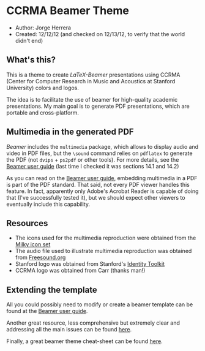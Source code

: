 CCRMA Beamer Theme
==================
- Author:     Jorge Herrera
- Created:    12/12/12 (and checked on 12/13/12, to verify that the world didn't end)

## What's this?

This is a theme to create *LaTeX-Beamer* presentations using CCRMA (Center for Computer Research in Music and Acoustics at Stanford University) colors and logos.

The idea is to facilitate the use of beamer for high-quality academic presentations. My main goal is to generate PDF presentations, which are portable and cross-platform.

## Multimedia in the generated PDF

*Beamer* includes the `multimedia` package, which allows to display audio and video in PDF files, but the `\sound` command  relies on `pdflatex` to generate the PDF (not `dvips` + `ps2pdf` or other tools). For more details, see the [Beamer user guide](http://www.tex.ac.uk/CTAN/macros/latex/contrib/beamer/doc/beameruserguide.pdf) (last time I checked it was sections 14.1 and 14.2)

As you can read on the [Beamer user guide](http://www.tex.ac.uk/CTAN/macros/latex/contrib/beamer/doc/beameruserguide.pdf), embedding multimedia in a PDF is part of the PDF standard. That said, not every PDF viewer handles this feature. In fact, apparently only Adobe's Acrobat Reader is capable of doing that (I've successfully tested it), but we should expect other viewers to eventually include this capability.

## Resources

- The icons used for the multimedia reproduction were obtained from the [Milky icon set](http://www.iconeden.com/icon/milky-a-free-vector-iconset.html)
- The audio file used to illustrate multimedia reproduction was obtained from [Freesound.org](http://www.freesound.org/)
- Stanford logo was obtained from Stanford's [Identity Toolkit](http://identity.stanford.edu/)
- CCRMA logo was obtained from Carr (thanks man!)

## Extending the template

All you could possibly need to modify or create a beamer template can be found at the [Beamer user guide](http://www.tex.ac.uk/CTAN/macros/latex/contrib/beamer/doc/beameruserguide.pdf).

Another great resource, less comprehensive but extremely clear and addressing all the main issues can be found [here](http://www.math.umbc.edu/~rouben/beamer/).

Finally, a great beamer theme cheat-sheet can be found [here](http://www.cpt.univ-mrs.fr/~masson/latex/Beamer-appearance-cheat-sheet.pdf).
